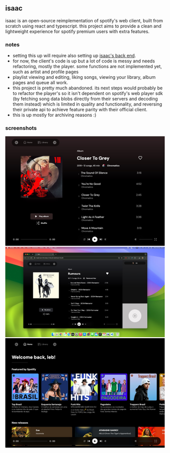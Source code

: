 ## isaac

isaac is an open-source reimplementation of spotify's web client, built from scratch using react and typescript. this project aims to provide a clean and lightweight experience for spotify premium users with extra features.

### notes
- setting this up will require also setting up [isaac's back end](https://github.com/caIebcodes/isaac-backend).<br/>
- for now, the client's code is up but a lot of code is messy and needs refactoring, mostly the player. some functions are not implemented yet, such as artist and profile pages
- playlist viewing and editing, liking songs, viewing your library, album pages and queue all work.
- this project is pretty much abandoned. its next steps would probably be to refactor the player's so it isn't dependent on spotify's web player sdk (by fetching song data blobs directly from their servers and decoding them instead) which is limited in quality and functionality, and reversing their private api to achieve feature parity with their official client.
- this is up mostly for archiving reasons :)

### screenshots
![album page](./public/assets/readme/pic1.jpeg)
![album page](./public/assets/readme/pic2.jpeg)
![home page](./public/assets/readme/pic3.jpeg)

